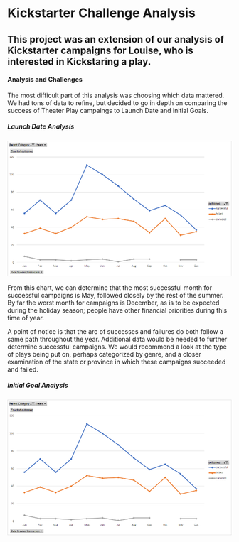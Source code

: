# **Kickstarter Challenge Analysis**

## This project was an extension of our analysis of Kickstarter campaigns for Louise, who is interested in Kickstaring a play.

#### Analysis and Challenges
The most difficult part of this analysis was choosing which data mattered. We had tons of data to refine, but decided to go in depth on comparing the success of Theater Play campaings to Launch Date and initial Goals. 

##### Launch Date Analysis
![](https://github.com/Mikeblanchard/Kickstarter_Analysis/blob/main/Theater_Outcomes_Vs_Launch.png)

From this chart, we can determine that the most successful month for successful campaigns is May, followed closely by the rest of the summer. By far the worst month for campaigns  is December, as is to be expected during the holiday season; people have other financial priorities during this time of year.

A point of notice is that the arc of successes and failures do both follow a same path throughout the year. Additional data would be needed to further determine successful campaigns. We would recommend a look at the type of plays being put on, perhaps categorized by genre, and a closer examination of the state or province in which these campaigns succeeded and failed. 

##### Initial Goal Analysis
![](https://github.com/Mikeblanchard/Kickstarter_Analysis/blob/main/Theater_Outcomes_Vs_Launch.png)

